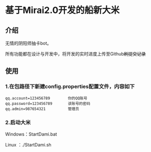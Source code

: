 # 基于Mirai2.0开发的船新大米

## 介绍

无情的阴阳师抽卡bot。

所有功能都在设计与开发中，将开发的实时进度上传至Github~~刷提交记录~~

## 使用

### 1.在包路径下新建config.properties配置文件，内容如下
````
qq.account=123456789        你的QQ账号
qq.password=123456789       该账号的密码
qq.admin=987654321          管理员
````
### 2.启动大米

Windows：StartDami.bat

Linux ：./StartDami.sh
